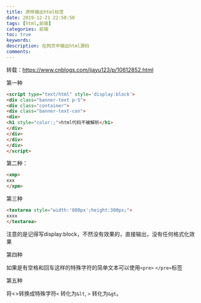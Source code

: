 ```yaml
---
title: 原样输出html标签
date: 2019-12-21 22:50:50
tags: [html,前端]
categories: 前端
toc: true
keywords:
description: 在网页中输出html源码
comments: 
---
```


转载：https://www.cnblogs.com/jiayu123/p/10612852.html

第一种

```html
<script type="text/html" style='display:block'>
<div class="banner-text p-5">
<div class="container">
<div class="banner-text-con">
<div>
<h1 style="color:;">html代码不被解析</h1>
</div>
</div>
</div>
</div>
</script>
```

第二种：

```html
<xmp>
xxx
</xpm>
```

第三种

```html
<textarea style="width:'800px';height:300px;">
xxxx
</textarea>
```

注意的是记得写display:block，不然没有效果的，直接输出，没有任何格式化效果

第四种

如果是有空格和回车这样的特殊字符的简单文本可以使用`<pre>` `</pre>`标签

第五种

将<>转换成特殊字符`<` 转化为`&lt`, `>` 转化为`&gt`。



